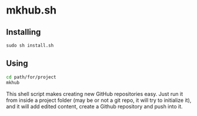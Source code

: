 mkhub.sh
===========

## Installing

`sudo sh install.sh`

## Using

```bash
cd path/for/project
mkhub
```

This shell script makes creating new GitHub repositories easy. 
Just run it from inside a project folder (may be or not a git repo, it will try to initialize it), 
and it will add edited content, create a Github repository and push into it.
